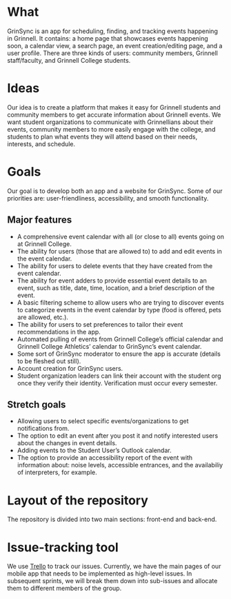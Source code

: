 # What #
GrinSync is an app for scheduling, finding, and tracking events happening in Grinnell. It contains: a home page that showcases events happening soon, a calendar view, a search page, an event creation/editing page, and a user profile. There are three kinds of users: community members, Grinnell staff/faculty, and Grinnell College students. 

# Ideas #
Our idea is to create a platform that makes it easy for Grinnell students and community members to get accurate information about Grinnell events. We want student organizations to communicate with Grinnellians about their events, community members to more easily engage with the college, and students to plan what events they will attend based on their needs, interests, and schedule.

# Goals #
Our goal is to develop both an app and a website for GrinSync. Some of our priorities are: user-friendliness, accessibility, and smooth functionality.
## Major features ##

- A comprehensive event calendar with all (or close to all) events going on at Grinnell College.
- The ability for users (those that are allowed to) to add and edit events in the event calendar.
- The ability for users to delete events that they have created from the event calendar.
- The ability for event adders to provide essential event details to an event, such as title, date, time, location, and a brief description of the event.
- A basic filtering scheme to allow users who are trying to discover events to categorize events in the event calendar by type (food is offered, pets are allowed, etc.).
- The ability for users to set preferences to tailor their event recommendations in the app. 
- Automated pulling of events from Grinnell College’s official calendar and Grinnell College Athletics’ calendar to GrinSync’s event calendar. 
- Some sort of GrinSync moderator to ensure the app is accurate (details to be fleshed out still). 
- Account creation for GrinSync users.
- Student organization leaders can link their account with the student org once they verify their identity. Verification must occur every semester. 

## Stretch goals ##

- Allowing users to select specific events/organizations to get notifications from.
- The option to edit an event after you post it and notify interested users about the changes in event details.
- Adding events to the Student User’s Outlook calendar.
- The option to provide an accessibility report of the event with information about: noise levels, accessible entrances, and the availabiliy of interpreters, for example.


# Layout of the repository #
The repository is divided into two main sections: front-end and back-end.

# Issue-tracking tool #
We use [Trello](https://trello.com/b/uRb8HI8c/grinsync) to track our issues. Currently, we have the main pages of our mobile app that needs to be implemented as high-level issues. In subsequent sprints, we will break them down into sub-issues and allocate them to different members of the group. 
